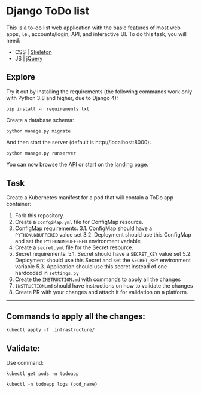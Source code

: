 # Django ToDo list

This is a to-do list web application with the basic features of most web apps, i.e., accounts/login, API, and interactive UI. To do this task, you will need:

- CSS | [Skeleton](http://getskeleton.com/)
- JS  | [jQuery](https://jquery.com/)

## Explore

Try it out by installing the requirements (the following commands work only with Python 3.8 and higher, due to Django 4):

```
pip install -r requirements.txt
```

Create a database schema:

```
python manage.py migrate
```

And then start the server (default is http://localhost:8000):

```
python manage.py runserver
```

You can now browse the [API](http://localhost:8000/api/) or start on the [landing page](http://localhost:8000/).

## Task

Create a Kubernetes manifest for a pod that will contain a ToDo app container:

1. Fork this repository.
1. Create a `confgiMap.yml` file for ConfigMap resource.
1. ConfigMap requirements:
    3.1. ConfigMap should have a `PYTHONUNBUFFERED` value set
    3.2. Deployment should use this ConfigMap and set the `PYTHONUNBUFFERED` environment variable
1. Create a `secret.yml` file for the Secret resource.
1. Secret requirements:
5.1. Secret should have a `SECRET_KEY` value set
5.2. Deployment should use this Secret and set the `SECRET_KEY` environment variable
5.3. Application should use this secret instead of one hardcoded in `settings.py`
1. Create the `INSTRUCTION.md` with commands to apply all the changes
1. `INSTRUCTION.md` should have instructions on how to validate the changes
1. Create PR with your changes and attach it for validation on a platform.

---------

## Commands to apply all the changes:
```
kubectl apply -f .infrastructure/
```
## Validate:
Use command:
```
kubectl get pods -n todoapp
```
```
kubectl -n todoapp logs {pod_name}
```